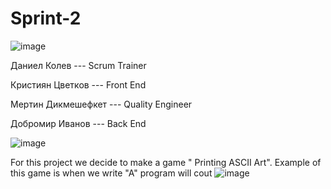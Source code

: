 # Sprint-2



 ![image](https://user-images.githubusercontent.com/63903998/109425158-aeb25700-79ef-11eb-9073-c56d1be93c89.png)

                                              
                                              
                                              
                                              
                                              
 Даниел Колев --- Scrum Trainer
 
 Кристиян Цветков --- Front End
 
 Mертин Дикмешефкет --- Quality Engineer
 
 Добромир Иванов --- Back End







![image](https://user-images.githubusercontent.com/63903998/109425556-73188c80-79f1-11eb-8da5-bd1a78b54980.png)  




For this project we decide to make a game " Printing ASCII Art". Example of this game is when we write "A" program will cout ![image](https://user-images.githubusercontent.com/63903998/109430986-ba604680-7a0c-11eb-8d45-280a92bd8aa8.png)











